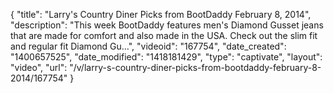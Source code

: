 {
    "title": "Larry's Country Diner Picks from BootDaddy February 8, 2014",
    "description": "This week BootDaddy features men's Diamond Gusset jeans that are made for comfort and also made in the USA. Check out the slim fit and regular fit Diamond Gu...",
    "videoid": "167754",
    "date_created": "1400657525",
    "date_modified": "1418181429",
    "type": "captivate",
    "layout": "video",
    "url": "\/v\/larry-s-country-diner-picks-from-bootdaddy-february-8-2014\/167754"
}
